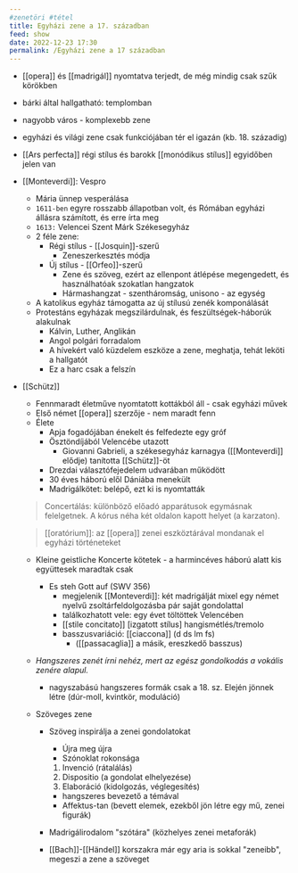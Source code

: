 ```yaml
---
#zenetöri #tétel
title: Egyházi zene a 17. században
feed: show
date: 2022-12-23 17:30
permalink: /Egyházi zene a 17 században
---
```


-   [[opera]] és [[madrigál]] nyomtatva terjedt, de még mindig csak szűk körökben
-   bárki által hallgatható: templomban
-   nagyobb város - komplexebb zene
-   egyházi és világi zene csak funkciójában tér el igazán (kb. 18. századig)
-   [[Ars perfecta]] régi stílus és barokk [[monódikus stílus]] egyidőben jelen van

-   [[Monteverdi]]: Vespro
    -   Mária ünnep vesperálása
    -   `1611-ben` egyre rosszabb állapotban volt, és Rómában egyházi állásra számított, és erre írta meg
    -   `1613:` Velencei Szent Márk Székesegyház
    -   2 féle zene:
        -   Régi stílus - [[Josquin]]-szerű
            -   Zeneszerkesztés módja
        -   Új stílus - [[Orfeo]]-szerű
            -   Zene és szöveg, ezért az ellenpont átlépése megengedett, és használhatóak szokatlan hangzatok
            -   Hármashangzat - szentháromság, unisono - az egység
    -   A katolikus egyház támogatta az új stílusú zenék komponálását
    -   Protestáns egyházak megszilárdulnak, és feszültségek-háborúk alakulnak
        -   Kálvin, Luther, Anglikán
        -   Angol polgári forradalom
        -   A hívekért való küzdelem eszköze a zene, meghatja, tehát leköti a hallgatót
        -   Ez a harc csak a felszín

-   [[Schütz]]
    -   Fennmaradt életműve nyomtatott kottákból áll - csak egyházi művek
    -   Első német [[opera]] szerzője - nem maradt fenn
    -   Élete
        -   Apja fogadójában énekelt és felfedezte egy gróf
        -   Ösztöndíjából Velencébe utazott
            -   Giovanni Gabrieli, a székesegyház karnagya ([[Monteverdi]] elődje) tanította [[Schütz]]-öt
        -   Drezdai választófejedelem udvarában működött
        -   30 éves háború elől Dániába menekült
        -   Madrigálkötet: belépő, ezt ki is nyomtatták
	    
	> Concertálás: különböző előadó apparátusok egymásnak felelgetnek. A kórus néha két oldalon kapott helyet (a karzaton).
	    
    > [[oratórium]]: az [[opera]] zenei eszköztárával mondanak el egyházi történeteket
		
    -   Kleine geistliche Koncerte kötetek - a harmincéves háború alatt kis együttesek maradtak csak
        -   Es steh Gott auf (SWV 356)
            -   megjelenik [[Monteverdi]]: két madrigálját mixel egy német nyelvű zsoltárfeldolgozásba pár saját gondolattal
            -   találkozhatott vele: egy évet töltöttek Velencében
            -   [[stile concitato]] [izgatott stílus] hangismétlés/tremolo
            -   basszusvariáció: [[ciaccona]] (d ds lm fs)
                -   ([[passacaglia]] a másik, ereszkedő basszus)
                
    -   *Hangszeres zenét írni nehéz, mert az egész gondolkodás a vokális zenére alapul.*
		-   nagyszabású hangszeres formák csak a 18. sz. Elején jönnek létre (dúr-moll, kvintkör, moduláció)
    -   Szöveges zene
        -   Szöveg inspirálja a zenei gondolatokat
            
            -   Újra meg újra
            -   Szónoklat rokonsága
            
            1.  Invenció (rátalálás)
            2.  Dispositio (a gondolat elhelyezése)
            3.  Elaboráció (kidolgozás, véglegesítés)
            
            -   hangszeres bevezető a témával
            -   Affektus-tan (bevett elemek, ezekből jön létre egy mű, zenei figurák)
        -   Madrigálirodalom "szótára" (közhelyes zenei metaforák)
        -   [[Bach]]-[[Händel]] korszakra már egy aria is sokkal "zeneibb", megeszi a zene a szöveget